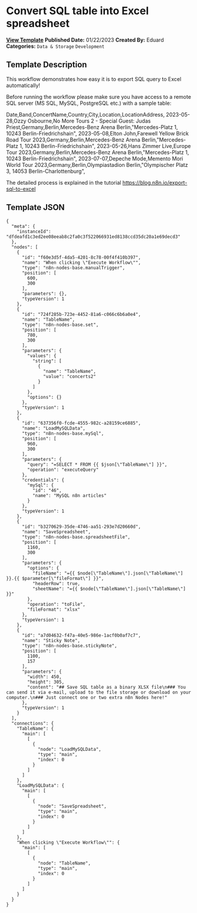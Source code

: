 # Convert SQL table into Excel spreadsheet

**[View Template](https://n8n.io/workflows/1872-/)**  **Published Date:** 01/22/2023  **Created By:** Eduard  **Categories:** `Data & Storage` `Development`  

## Template Description

This workflow demonstrates how easy it is to export SQL query to Excel automatically!



Before running the workflow please make sure you have access to a remote SQL server (MS SQL, MySQL, PostgreSQL etc.) with a sample table:

Date,Band,ConcertName,Country,City,Location,LocationAddress,
2023-05-28,Ozzy Osbourne,No More Tours 2 - Special Guest: Judas Priest,Germany,Berlin,Mercedes-Benz Arena Berlin,"Mercedes-Platz 1, 10243 Berlin-Friedrichshain",
2023-05-08,Elton John,Farewell Yellow Brick Road Tour 2023,Germany,Berlin,Mercedes-Benz Arena Berlin,"Mercedes-Platz 1, 10243 Berlin-Friedrichshain",
2023-05-26,Hans Zimmer Live,Europe Tour 2023,Germany,Berlin,Mercedes-Benz Arena Berlin,"Mercedes-Platz 1, 10243 Berlin-Friedrichshain",
2023-07-07,Depeche Mode,Memento Mori World Tour 2023,Germany,Berlin,Olympiastadion Berlin,"Olympischer Platz 3, 14053 Berlin-Charlottenburg",


The detailed process is explained in the tutorial
https://blog.n8n.io/export-sql-to-excel

## Template JSON

```
{
  "meta": {
    "instanceId": "dfdeafd1c3ed2ee08eeab8c2fa0c3f522066931ed8138ccd35dc20a1e69decd3"
  },
  "nodes": [
    {
      "id": "f60e3d5f-4da5-4201-8c78-00f4f410b397",
      "name": "When clicking \"Execute Workflow\"",
      "type": "n8n-nodes-base.manualTrigger",
      "position": [
        600,
        300
      ],
      "parameters": {},
      "typeVersion": 1
    },
    {
      "id": "724f285b-723e-4452-81a6-c066c6b6a0e4",
      "name": "TableName",
      "type": "n8n-nodes-base.set",
      "position": [
        780,
        300
      ],
      "parameters": {
        "values": {
          "string": [
            {
              "name": "TableName",
              "value": "concerts2"
            }
          ]
        },
        "options": {}
      },
      "typeVersion": 1
    },
    {
      "id": "637356f0-fcde-4555-982c-a28159ce6885",
      "name": "LoadMySQLData",
      "type": "n8n-nodes-base.mySql",
      "position": [
        960,
        300
      ],
      "parameters": {
        "query": "=SELECT * FROM {{ $json[\"TableName\"] }}",
        "operation": "executeQuery"
      },
      "credentials": {
        "mySql": {
          "id": "46",
          "name": "MySQL n8n articles"
        }
      },
      "typeVersion": 1
    },
    {
      "id": "b3270629-35de-4746-aa51-293e7d20660d",
      "name": "SaveSpreadsheet",
      "type": "n8n-nodes-base.spreadsheetFile",
      "position": [
        1160,
        300
      ],
      "parameters": {
        "options": {
          "fileName": "={{ $node[\"TableName\"].json[\"TableName\"] }}.{{ $parameter[\"fileFormat\"] }}",
          "headerRow": true,
          "sheetName": "={{ $node[\"TableName\"].json[\"TableName\"] }}"
        },
        "operation": "toFile",
        "fileFormat": "xlsx"
      },
      "typeVersion": 1
    },
    {
      "id": "a7d04632-f47a-40e5-986e-1acf0b0af7c7",
      "name": "Sticky Note",
      "type": "n8n-nodes-base.stickyNote",
      "position": [
        1100,
        157
      ],
      "parameters": {
        "width": 450,
        "height": 305,
        "content": "## Save SQL table as a binary XLSX file\n### You can send it via e-mail, upload to the file storage or download on your computer.\n### Just connect one or two extra n8n Nodes here!"
      },
      "typeVersion": 1
    }
  ],
  "connections": {
    "TableName": {
      "main": [
        [
          {
            "node": "LoadMySQLData",
            "type": "main",
            "index": 0
          }
        ]
      ]
    },
    "LoadMySQLData": {
      "main": [
        [
          {
            "node": "SaveSpreadsheet",
            "type": "main",
            "index": 0
          }
        ]
      ]
    },
    "When clicking \"Execute Workflow\"": {
      "main": [
        [
          {
            "node": "TableName",
            "type": "main",
            "index": 0
          }
        ]
      ]
    }
  }
}
```
